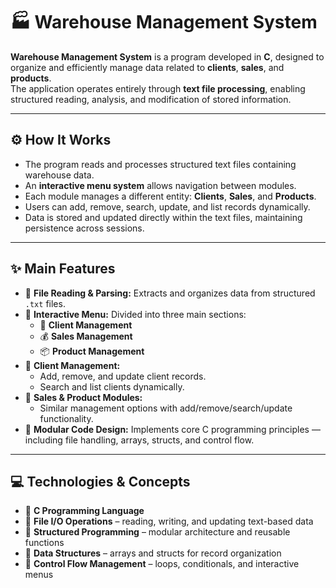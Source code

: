 # 🏭 **Warehouse Management System**

**Warehouse Management System** is a program developed in **C**, designed to organize and efficiently manage data related to **clients**, **sales**, and **products**.  
The application operates entirely through **text file processing**, enabling structured reading, analysis, and modification of stored information.

---

## ⚙️ **How It Works**

- The program reads and processes structured text files containing warehouse data.  
- An **interactive menu system** allows navigation between modules.  
- Each module manages a different entity: **Clients**, **Sales**, and **Products**.  
- Users can add, remove, search, update, and list records dynamically.  
- Data is stored and updated directly within the text files, maintaining persistence across sessions.  

---

## ✨ **Main Features**

- 📂 **File Reading & Parsing:** Extracts and organizes data from structured `.txt` files.  
- 🧭 **Interactive Menu:** Divided into three main sections:  
  - 👤 **Client Management**  
  - 💰 **Sales Management**  
  - 📦 **Product Management**  
- 👥 **Client Management:**  
  - Add, remove, and update client records.  
  - Search and list clients dynamically.  
- 🛒 **Sales & Product Modules:**  
  - Similar management options with add/remove/search/update functionality.  
- 🧩 **Modular Code Design:** Implements core C programming principles — including file handling, arrays, structs, and control flow.  

---

## 💻 **Technologies & Concepts**

- 🐚 **C Programming Language**  
- 📄 **File I/O Operations** – reading, writing, and updating text-based data  
- 🧠 **Structured Programming** – modular architecture and reusable functions  
- 🧰 **Data Structures** – arrays and structs for record organization  
- 🔁 **Control Flow Management** – loops, conditionals, and interactive menus  
